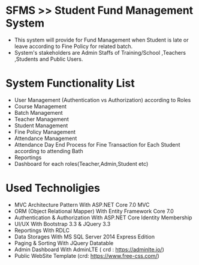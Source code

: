 # SFMS >> Student Fund Management System
- This system will provide for Fund Management when Student is late or leave according to Fine Policy for related batch.
- System's stakeholders are Admin Staffs of Training/School ,Teachers ,Students and Public Users.
# System Functionality List
- User Management (Authentication vs Authorization) according to Roles
- Course Management
- Batch Management 
- Teacher Management
- Student Management
- Fine Policy Management
- Attendance Management 
- Attendance Day End Process for Fine Transaction for Each Student according to attending Bath
- Reportings
- Dashboard for each roles(Teacher,Admin,Student etc)

# Used Technoligies
- MVC Architecture Pattern With ASP.NET Core 7.0 MVC
- ORM (Object Relational Mapper) With Entity Framework Core 7.0
- Authentication & Authorization With ASP.NET Core Identity Membership 
- UI/UX With Bootstrap 3.3 & JQuery 3.3
- Reportings With RDLC  
- Data Storages With MS SQL Server 2014 Express Edition
- Paging & Sorting With JQuery Datatable 
- Admin Dashboard With AdminLTE ( crd : https://adminlte.io/)
- Public WebSite Template (crd: https://www.free-css.com/)